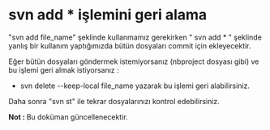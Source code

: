 # svn add * işlemini geri alama

"svn add file_name"  şeklinde kullanmamız gerekirken " svn add  * "  şeklinde yanlış bir kullanım yaptığımızda bütün dosyaları commit için ekleyecektir.

Eğer bütün dosyaları göndermek istemiyorsanız (nbproject dosyası gibi) ve bu işlemi geri almak istiyorsanız :
  - svn delete --keep-local file_name yazarak bu işlemi geri alabilirsiniz.

  Daha sonra "svn st" ile tekrar dosyalarınızı kontrol edebilirsiniz.


<b>Not : </b> Bu doküman güncellenecektir. 
